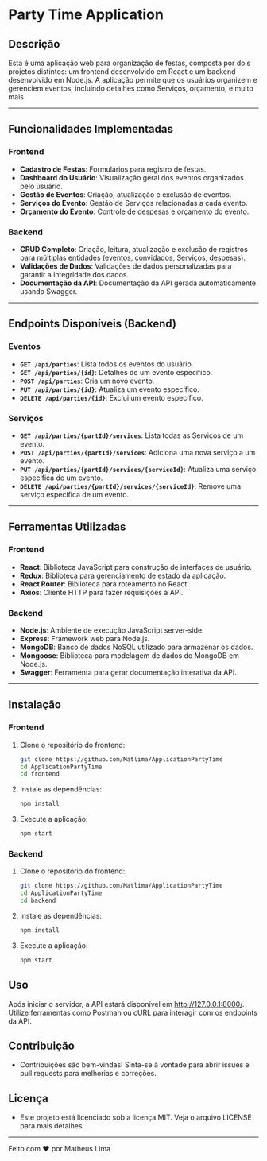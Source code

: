 # Party Time Application

## Descrição

Esta é uma aplicação web para organização de festas, composta por dois projetos distintos: um frontend desenvolvido em React e um backend desenvolvido em Node.js. 
A aplicação permite que os usuários organizem e gerenciem eventos, incluindo detalhes como Serviços, orçamento, e muito mais.

---

## Funcionalidades Implementadas

### Frontend

- **Cadastro de Festas**: Formulários para registro de festas.
- **Dashboard do Usuário**: Visualização geral dos eventos organizados pelo usuário.
- **Gestão de Eventos**: Criação, atualização e exclusão de eventos.
- **Serviços do Evento**: Gestão de Serviços relacionadas a cada evento.
- **Orçamento do Evento**: Controle de despesas e orçamento do evento.

### Backend

- **CRUD Completo**: Criação, leitura, atualização e exclusão de registros para múltiplas entidades (eventos, convidados, Serviços, despesas).
- **Validações de Dados**: Validações de dados personalizadas para garantir a integridade dos dados.
- **Documentação da API**: Documentação da API gerada automaticamente usando Swagger.

---

## Endpoints Disponíveis (Backend)


### Eventos

- **`GET /api/parties`**: Lista todos os eventos do usuário.
- **`GET /api/parties/{id}`**: Detalhes de um evento específico.
- **`POST /api/parties`**: Cria um novo evento.
- **`PUT /api/parties/{id}`**: Atualiza um evento específico.
- **`DELETE /api/parties/{id}`**: Exclui um evento específico.


### Serviços

- **`GET /api/parties/{partId}/services`**: Lista todas as Serviços de um evento.
- **`POST /api/parties/{partId}/services`**: Adiciona uma nova serviço a um evento.
- **`PUT /api/parties/{partId}/services/{serviceId}`**: Atualiza uma serviço específica de um evento.
- **`DELETE /api/parties/{partId}/services/{serviceId}`**: Remove uma serviço específica de um evento.


---

## Ferramentas Utilizadas

### Frontend

- **React**: Biblioteca JavaScript para construção de interfaces de usuário.
- **Redux**: Biblioteca para gerenciamento de estado da aplicação.
- **React Router**: Biblioteca para roteamento no React.
- **Axios**: Cliente HTTP para fazer requisições à API.

### Backend

- **Node.js**: Ambiente de execução JavaScript server-side.
- **Express**: Framework web para Node.js.
- **MongoDB**: Banco de dados NoSQL utilizado para armazenar os dados.
- **Mongoose**: Biblioteca para modelagem de dados do MongoDB em Node.js.
- **Swagger**: Ferramenta para gerar documentação interativa da API.

---

## Instalação

### Frontend

1. Clone o repositório do frontend:
   ```bash
   git clone https://github.com/Matlima/ApplicationPartyTime
   cd ApplicationPartyTime
   cd frontend

2. Instale as dependências:
   ```bash
   npm install
   ```

3. Execute a aplicação:
   ```bash
   npm start
   ```

### Backend

1. Clone o repositório do frontend:
   ```bash
   git clone https://github.com/Matlima/ApplicationPartyTime
   cd ApplicationPartyTime
   cd backend
   ```

2. Instale as dependências:
   ```bash
   npm install
   ```
   
3. Execute a aplicação:
   ```bash
   npm start
   ```

## Uso
Após iniciar o servidor, a API estará disponível em http://127.0.0.1:8000/. Utilize ferramentas como Postman ou cURL para interagir com os endpoints da API.

## Contribuição
- Contribuições são bem-vindas! Sinta-se à vontade para abrir issues e pull requests para melhorias e correções.

## Licença
- Este projeto está licenciado sob a licença MIT. Veja o arquivo LICENSE para mais detalhes.

***

Feito com ❤️ por Matheus Lima
